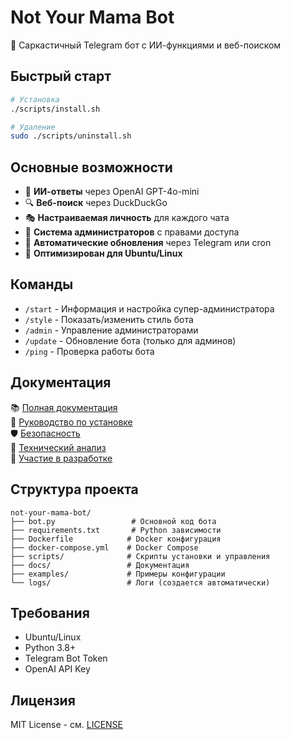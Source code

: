 # Not Your Mama Bot

🤖 Саркастичный Telegram бот с ИИ-функциями и веб-поиском

## Быстрый старт

```bash
# Установка
./scripts/install.sh

# Удаление
sudo ./scripts/uninstall.sh
```

## Основные возможности

- 🧠 **ИИ-ответы** через OpenAI GPT-4o-mini
- 🔍 **Веб-поиск** через DuckDuckGo
- 🎭 **Настраиваемая личность** для каждого чата
- 👥 **Система администраторов** с правами доступа
- 🔄 **Автоматические обновления** через Telegram или cron
- 🐧 **Оптимизирован для Ubuntu/Linux**

## Команды

- `/start` - Информация и настройка супер-администратора
- `/style` - Показать/изменить стиль бота
- `/admin` - Управление администраторами
- `/update` - Обновление бота (только для админов)
- `/ping` - Проверка работы бота

## Документация

📚 [Полная документация](docs/README.md)  
🔧 [Руководство по установке](docs/README.md#установка)  
🛡️ [Безопасность](docs/SECURITY.md)  
📖 [Технический анализ](docs/ANALYSIS.md)  
🤝 [Участие в разработке](docs/CONTRIBUTING.md)

## Структура проекта

```
not-your-mama-bot/
├── bot.py                 # Основной код бота
├── requirements.txt       # Python зависимости
├── Dockerfile            # Docker конфигурация
├── docker-compose.yml    # Docker Compose
├── scripts/              # Скрипты установки и управления
├── docs/                 # Документация
├── examples/             # Примеры конфигурации
└── logs/                 # Логи (создается автоматически)
```

## Требования

- Ubuntu/Linux
- Python 3.8+
- Telegram Bot Token
- OpenAI API Key

## Лицензия

MIT License - см. [LICENSE](LICENSE)
